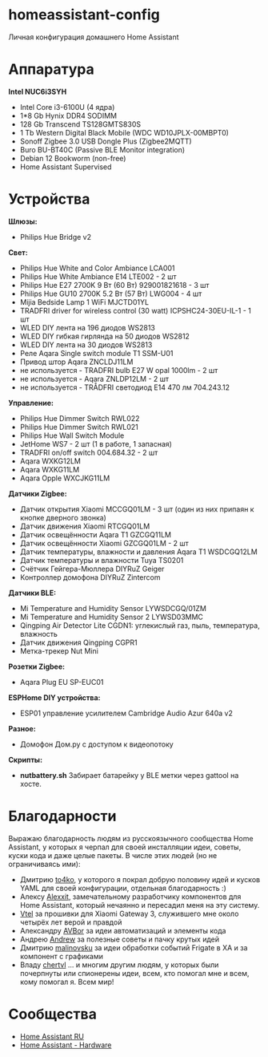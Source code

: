 # homeassistant-config
Личная конфигурация домашнего Home Assistant

# Аппаратура
**Intel NUC6i3SYH** 
  - Intel Core i3-6100U (4 ядра)
  - 1*8 Gb Hynix DDR4 SODIMM
  - 128 Gb Transcend TS128GMTS830S
  - 1 Tb Western Digital Black Mobile (WDC WD10JPLX-00MBPT0)
  - Sonoff Zigbee 3.0 USB Dongle Plus (Zigbee2MQTT)
  - Buro BU-BT40C (Passive BLE Monitor integration)
  - Debian 12 Bookworm (non-free)
  - Home Assistant Supervised

# Устройства

**Шлюзы:**
  - Philips Hue Bridge v2

**Свет:**
  - Philips Hue White and Color Ambiance LCA001
  - Philips Hue White Ambiance E14 LTE002 - 2 шт
  - Philips Hue E27 2700K 9 Вт (60 Вт) 929001821618 - 3 шт
  - Philips Hue GU10 2700K 5.2 Вт (57 Вт) LWG004 - 4 шт
  - Mijia Bedside Lamp 1 WiFi MJCTD01YL
  - TRADFRI driver for wireless control (30 watt) ICPSHC24-30EU-IL-1 - 1 шт
  - WLED DIY лента на 196 диодов WS2813
  - WLED DIY гибкая гирлянда на 50 диодов WS2812
  - WLED DIY лента на 30 диодов WS2813
  - Реле Aqara Single switch module T1 SSM-U01
  - Привод штор Aqara ZNCLDJ11LM
  - не используется - TRADFRI bulb E27 W opal 1000lm - 2 шт
  - не используется - Aqara ZNLDP12LM - 2 шт
  - не используется - TRÅDFRI светодиод E14 470 лм 704.243.12


**Управление:**
  - Philips Hue Dimmer Switch RWL022
  - Philips Hue Dimmer Switch RWL021
  - Philips Hue Wall Switch Module
  - JetHome WS7 - 2 шт (1 в работе, 1 запасная)
  - TRADFRI on/off switch 004.684.32 - 2 шт
  - Aqara WXKG12LM
  - Aqara WXKG11LM
  - Aqara Opple WXCJKG11LM

**Датчики Zigbee:**
  - Датчик открытия Xiaomi MCCGQ01LM - 3 шт (один из них припаян к кнопке дверного звонка)
  - Датчик движения Xiaomi RTCGQ01LM
  - Датчик освещённости Aqara T1 GZCGQ11LM
  - Датчик освещённости Xiaomi GZCGQ01LM - 2 шт
  - Датчик температуры, влажности и давления Aqara T1 WSDCGQ12LM
  - Датчик температуры и влажности Tuya TS0201
  - Счётчик Гейгера-Мюллера DIYRuZ Geiger
  - Контроллер домофона DIYRuZ Zintercom

**Датчики BLE:**
  - Mi Temperature and Humidity Sensor LYWSDCGQ/01ZM
  - Mi Temperature and Humidity Sensor 2 LYWSD03MMC
  - Qingping Air Detector Lite CGDN1: углекислый газ, пыль, температура, влажность
  - Датчик движения Qingping CGPR1
  - Метка-трекер Nut Mini
 
 **Розетки Zigbee:**
  - Aqara Plug EU SP-EUC01
 
 **ESPHome DIY устройства:**
  - ESP01 управление усилителем Cambridge Audio Azur 640a v2
 
 **Разное:**
  - Домофон Дом.ру с доступом к видеопотоку

 **Скрипты:**
  - **nutbattery.sh**  Забирает батарейку у BLE метки через gattool на хосте.

# Благодарности
Выражаю благодарность людям из русскоязычного сообщества Home Assistant, у которых я черпал для своей инсталляции идеи, советы, куски кода и даже целые пакеты.
В числе этих людей (но не ограничиваясь ими):

  - Дмитрию [to4ko](https://github.com/to4ko), у которого я покрал добрую половину идей и кусков YAML для своей конфигурации, отдельная благодарность :)
  - Алексу [Alexxit](https://github.com/alexxit), замечательному разработчику компонентов для Home Assistant, который нечаянно и пересадил меня на эту систему.
  - [Vtel](https://github.com/zvldz) за прошивки для Xiaomi Gateway 3, служившего мне около четырёх лет верой и правдой
  - Александру [AVBor](https://github.com/avbor) за идеи автоматизаций и элементы кода
  - Андрею [Andrew](https://github.com/andrewjswan) за полезные советы и пачку крутых идей
  - Дмитрию [malinovsku](https://github.com/malinovsku) за идеи обработки событий Frigate в ХА и за компонент с графиками
  - Владу [chertvl](https://github.com/chertvl)
  ... и многим другим людям, у которых были почерпнуты или спионерены идеи, всем, кто помогал мне и всем, кому помогал я. Всем мир!

# Сообщества
  - [Home Assistant RU](https://t.me/homassistant)
  - [Home Assistant - Hardware](https://t.me/homeassistant_hardware)
